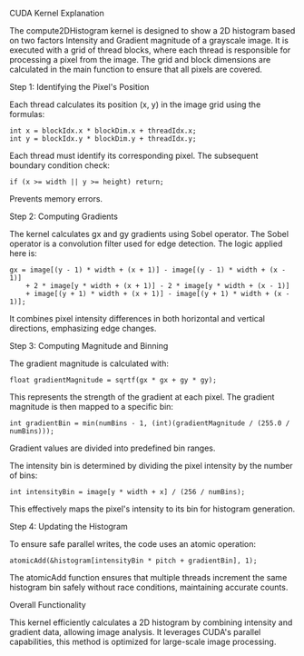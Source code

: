 
CUDA Kernel Explanation

The compute2DHistogram kernel is designed to show a 2D histogram based on two 
factors Intensity and Gradient magnitude of a grayscale image. It is executed
with a grid of thread blocks, where each thread is responsible for 
processing a pixel from the image. The grid and block dimensions are calculated 
in the main function to ensure that all pixels are covered.

Step 1: Identifying the Pixel's Position

Each thread calculates its position (x, y) in the image grid using the formulas:

    int x = blockIdx.x * blockDim.x + threadIdx.x;
    int y = blockIdx.y * blockDim.y + threadIdx.y;

Each thread must identify its corresponding pixel. The subsequent boundary 
condition check:

    if (x >= width || y >= height) return;

Prevents memory errors.

Step 2: Computing Gradients

The kernel calculates gx and gy gradients using 
Sobel operator. The Sobel operator is a convolution 
filter used for edge detection.
The logic applied here is:

    gx = image[(y - 1) * width + (x + 1)] - image[(y - 1) * width + (x - 1)]
        + 2 * image[y * width + (x + 1)] - 2 * image[y * width + (x - 1)]
        + image[(y + 1) * width + (x + 1)] - image[(y + 1) * width + (x - 1)];

It combines pixel intensity differences in both horizontal 
and vertical directions, emphasizing edge changes.

Step 3: Computing Magnitude and Binning

The gradient magnitude is calculated with:

    float gradientMagnitude = sqrtf(gx * gx + gy * gy);

This represents the strength of the gradient at each 
pixel. The gradient magnitude is then mapped to a 
specific bin:

    int gradientBin = min(numBins - 1, (int)(gradientMagnitude / (255.0 / numBins)));

Gradient values are divided into predefined bin ranges.

The intensity bin is determined by dividing the pixel intensity by the number
of bins:

    int intensityBin = image[y * width + x] / (256 / numBins);

This effectively maps the pixel's intensity to its bin for histogram generation.

Step 4: Updating the Histogram

To ensure safe parallel writes, the code uses an atomic operation:

    atomicAdd(&histogram[intensityBin * pitch + gradientBin], 1);

The atomicAdd function ensures that multiple threads increment the same histogram 
bin safely without race conditions, maintaining accurate counts.

Overall Functionality

This kernel efficiently calculates a 2D histogram by combining intensity and gradient
data, allowing image analysis. It leverages CUDA's parallel capabilities, 
this method is optimized for large-scale image processing.

